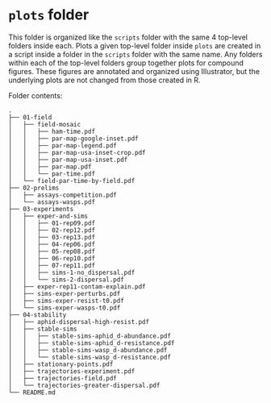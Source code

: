 
# `plots` folder

This folder is organized like the `scripts` folder with the same
4 top-level folders inside each.
Plots a given top-level folder inside `plots` are created in a script inside a
folder in the `scripts` folder with the same name.
Any folders within each of the top-level folders group together plots for
compound figures.
These figures are annotated and organized using Illustrator, but the underlying
plots are not changed from those created in R.


Folder contents:

```
.
├── 01-field
│   ├── field-mosaic
│   │   ├── ham-time.pdf
│   │   ├── par-map-google-inset.pdf
│   │   ├── par-map-legend.pdf
│   │   ├── par-map-usa-inset-crop.pdf
│   │   ├── par-map-usa-inset.pdf
│   │   ├── par-map.pdf
│   │   └── par-time.pdf
│   └── field-par-time-by-field.pdf
├── 02-prelims
│   ├── assays-competition.pdf
│   └── assays-wasps.pdf
├── 03-experiments
│   ├── exper-and-sims
│   │   ├── 01-rep09.pdf
│   │   ├── 02-rep12.pdf
│   │   ├── 03-rep13.pdf
│   │   ├── 04-rep06.pdf
│   │   ├── 05-rep08.pdf
│   │   ├── 06-rep10.pdf
│   │   ├── 07-rep11.pdf
│   │   ├── sims-1-no_dispersal.pdf
│   │   └── sims-2-dispersal.pdf
│   ├── exper-rep11-contam-explain.pdf
│   ├── sims-exper-perturbs.pdf
│   ├── sims-exper-resist-t0.pdf
│   └── sims-exper-wasps-t0.pdf
├── 04-stability
│   ├── aphid-dispersal-high-resist.pdf
│   ├── stable-sims
│   │   ├── stable-sims-aphid_d-abundance.pdf
│   │   ├── stable-sims-aphid_d-resistance.pdf
│   │   ├── stable-sims-wasp_d-abundance.pdf
│   │   └── stable-sims-wasp_d-resistance.pdf
│   ├── stationary-points.pdf
│   ├── trajectories-experiment.pdf
│   ├── trajectories-field.pdf
│   └── trajectories-greater-dispersal.pdf
└── README.md
```
